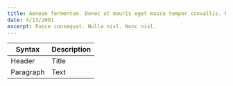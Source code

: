 ```yaml
---
title: Aenean fermentum. Donec ut mauris eget massa tempor convallis. Nulla neque libero, convallis eget, eleifend luctus, ultricies eu, nibh.\n\nQuisque id justo sit amet sapien dignissim vestibulum. Vestibulum ante ipsum primis in faucibus orci luctus et ultrices posuere cubilia Curae; Nulla dapibus dolor vel est. Donec odio justo, sollicitudin ut, suscipit a, feugiat et, eros.
date: 4/13/2001
excerpt: Fusce consequat. Nulla nisl. Nunc nisl.
---
```


| Syntax    | Description |
| --------- | ----------- |
| Header    | Title       |
| Paragraph | Text        |
